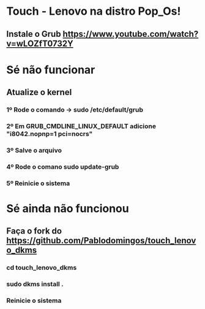 # Touch - Lenovo na distro Pop_Os!
## Instale o Grub https://www.youtube.com/watch?v=wLOZfT0732Y

# Sé não funcionar

## Atualize o kernel
### 1º Rode o comando -> sudo <editor de sua preferencia/> /etc/default/grub
### 2º Em GRUB_CMDLINE_LINUX_DEFAULT adicione "i8042.nopnp=1 pci=nocrs"
### 3º Salve o arquivo
### 4º Rode o comano sudo update-grub
### 5º Reinicie o sistema

# Sé ainda não funcionou

## Faça o fork do https://github.com/Pablodomingos/touch_lenovo_dkms
### cd touch_lenovo_dkms
### sudo dkms install .
### Reinicie o sistema
